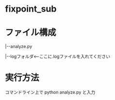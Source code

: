 # fixpoint_sub

# ファイル構成
|--analyze.py

|--logフォルダ<--ここに.logファイルを入れてください

# 実行方法
コマンドライン上で
python analyze.py
と入力
